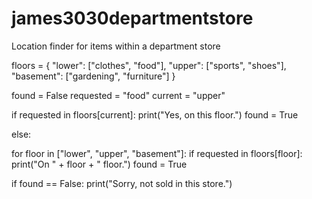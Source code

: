 # james3030departmentstore
Location finder for items within a department store

floors = {
 "lower": ["clothes", "food"], 
 "upper": ["sports", "shoes"],
 "basement": ["gardening", "furniture"]
 }

found = False
requested = "food"
current = "upper"

if requested in floors[current]:
 print("Yes, on this floor.")
 found = True

else:

 for floor in ["lower", "upper", "basement"]:
   if requested in floors[floor]:
    print("On " + floor + " floor.")
    found = True
    
if found == False:
 print("Sorry, not sold in this store.")
